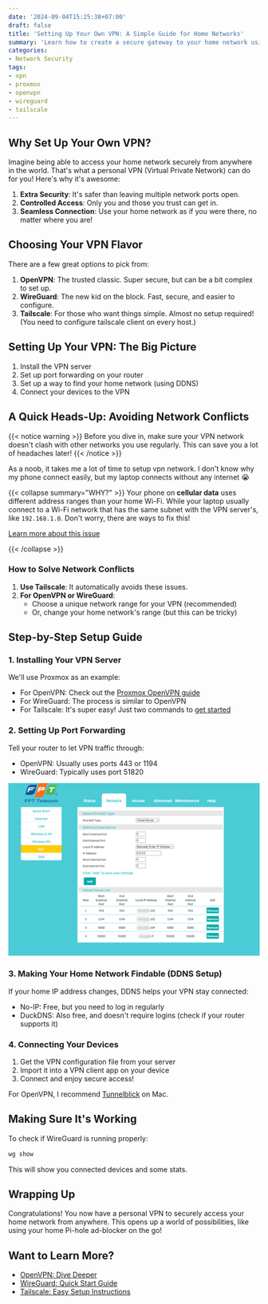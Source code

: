 ```yaml
---
date: '2024-09-04T15:25:38+07:00'
draft: false
title: 'Setting Up Your Own VPN: A Simple Guide for Home Networks'
summary: 'Learn how to create a secure gateway to your home network using a personal VPN'
categories:
- Network Security
tags:
- vpn
- proxmox
- openvpn
- wireguard
- tailscale
---
```


## Why Set Up Your Own VPN?

Imagine being able to access your home network securely from anywhere in the world. That's what a personal VPN (Virtual Private Network) can do for you! Here's why it's awesome:

1. **Extra Security**: It's safer than leaving multiple network ports open.
2. **Controlled Access**: Only you and those you trust can get in.
3. **Seamless Connection**: Use your home network as if you were there, no matter where you are!

## Choosing Your VPN Flavor

There are a few great options to pick from:

1. **OpenVPN**: The trusted classic. Super secure, but can be a bit complex to set up.
2. **WireGuard**: The new kid on the block. Fast, secure, and easier to configure.
3. **Tailscale**: For those who want things simple. Almost no setup required! (You need to configure tailscale client on every host.)

## Setting Up Your VPN: The Big Picture

1. Install the VPN server
2. Set up port forwarding on your router
3. Set up a way to find your home network (using DDNS)
4. Connect your devices to the VPN

## A Quick Heads-Up: Avoiding Network Conflicts

{{< notice warning >}}
Before you dive in, make sure your VPN network doesn't clash with other networks you use regularly. This can save you a lot of headaches later!
{{< /notice >}}

As a noob, it takes me a lot of time to setup vpn network. I don't know why my phone connect easily, but my laptop connects without any internet 😭

{{< collapse summary="WHY?" >}}
Your phone on **cellular data** uses different address ranges than your home Wi-Fi. While your laptop usually connect to a Wi-Fi network that has the same subnet with the VPN server's, like `192.168.1.0`. Don't worry, there are ways to fix this!

[Learn more about this issue](https://superuser.com/questions/1623872/why-does-my-vpn-service-work-on-my-cellular-network-but-not-when-im-using-resid)

{{< /collapse >}}

### How to Solve Network Conflicts

1. **Use Tailscale**: It automatically avoids these issues.
2. **For OpenVPN or WireGuard**:
   - Choose a unique network range for your VPN (recommended)
   - Or, change your home network's range (but this can be tricky)

## Step-by-Step Setup Guide

### 1. Installing Your VPN Server

We'll use Proxmox as an example:

- For OpenVPN: Check out the [Proxmox OpenVPN guide](https://pve.proxmox.com/wiki/OpenVPN_in_LXC)
- For WireGuard: The process is similar to OpenVPN
- For Tailscale: It's super easy! Just two commands to [get started](https://tailscale.com/kb/1031/install-linux)

### 2. Setting Up Port Forwarding

Tell your router to let VPN traffic through:
- OpenVPN: Usually uses ports 443 or 1194
- WireGuard: Typically uses port 51820

![Port forwarding](./vpn-port-forwarding.png)

### 3. Making Your Home Network Findable (DDNS Setup)

If your home IP address changes, DDNS helps your VPN stay connected:
- No-IP: Free, but you need to log in regularly
- DuckDNS: Also free, and doesn't require logins (check if your router supports it)

### 4. Connecting Your Devices

1. Get the VPN configuration file from your server
2. Import it into a VPN client app on your device
3. Connect and enjoy secure access!

For OpenVPN, I recommend [Tunnelblick](https://tunnelblick.net/) on Mac.

## Making Sure It's Working

To check if WireGuard is running properly:

```sh
wg show
```

This will show you connected devices and some stats.

## Wrapping Up

Congratulations! You now have a personal VPN to securely access your home network from anywhere. This opens up a world of possibilities, like using your home Pi-hole ad-blocker on the go!

## Want to Learn More?

- [OpenVPN: Dive Deeper](https://openvpn.net/community-resources/)
- [WireGuard: Quick Start Guide](https://www.wireguard.com/quickstart/)
- [Tailscale: Easy Setup Instructions](https://tailscale.com/kb/1017/install/)
